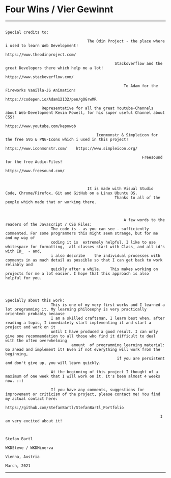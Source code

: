 # Four Wins / Vier Gewinnt
________________________________________________________________________________________________________________________________________________________________________________

                                                                        Special credits to:

                                        The Odin Project - the place where i used to learn Web Development! 
                                                                https://www.theodinproject.com/

                                                    Stackoverflow and the great Developers there which help me a lot!
                                                                https://www.stackoverflow.com/
                                        
                                                        To Adam for the Fireworks Vanilla-JS Animation! 
                                                            https://codepen.io/Adam12132/pen/gOGrwMR

                    Representative for all the great Youtube-Channels about Web-Development Kevin Powell, for his super useful Channel about CSS! 
                                                                https://www.youtube.com/kepowob

                                            Iconmonstr & Simpleicon for the free SVG & PNG-Icons which i used in this project!
                                                    https://www.iconmonstr.com/    https://www.simpleicon.org/
                                        
                                                                Freesound for the free Audio-Files!
                                                                    https://www.freesound.com/



                                        It is made with Visual Studio Code, Chrome/Firefox, Git and GitHub on a Linux Ubuntu OS.
                                                    Thanks to all of the people which made that or working there.



                                                        A few words to the readers of the Javascript / CSS Files:
                        The code is - as you can see - sufficiently commented. For some programmers this might seem strange, but for me and my way of 
                        coding it is  extremely helpful. I like to use whitespace for formatting,  all classes start with Class_ and all id's with ID_  - and, 
                        i also describe    the individual processes with comments in as much detail as possible so that I can get back to work reliably and 
                        quickly after a while.    This makes working on projects for me a lot easier. I hope that this approach is also helpful for you.



                                                                    Specially about this work:
                        This is one of my very first works and I learned a lot programming it. My learning philosophy is very practically oriented: probably because
                        I am a skilled craftsman, I learn best when, after reading a topic, I immediately start implementing it and start a project and work on it 
                        until I have produced a good result. I can only give one recommendation to all those who find it difficult to deal with the often overwhelming
                                 amount  of programming learning material: Go ahead and implement it! Even if not everything will work from the beginning,
                                                     if you are persistent and don't give up, you will learn quickly.

                        At the beginning of this project I thought of a maximum of one week that I will work on it. It's been almost 4 weeks now. :-)

                        If you have any comments, suggestions for improvement or criticism of the project, please contact me! You find my actual contact here:
                                                            https://github.com/StefanBartl/StefanBartl_Portfolio

                                                                        I am very excited about it!


                                                                                Stefan Bartl 
                                                                            WKDSteve / WKDMinerva
                                                                                Vienna, Austria
                                                                                March, 2021
________________________________________________________________________________________________________________________________________________________________________________